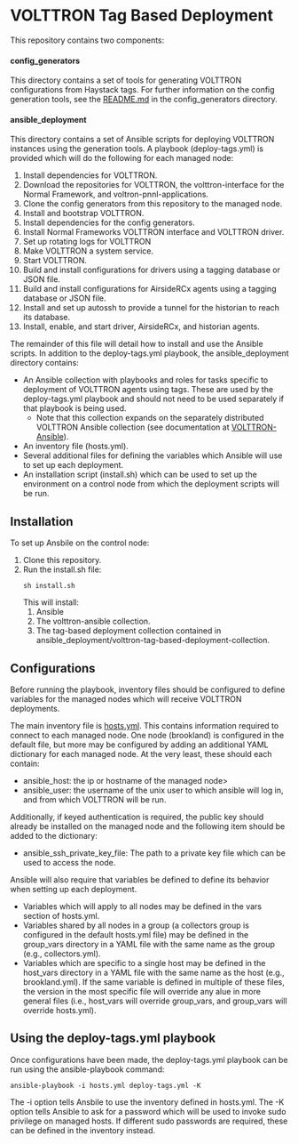 # VOLTTRON Tag Based Deployment
This repository contains two components:

#### config_generators
This directory contains a set of tools for generating VOLTTRON configurations from Haystack tags.
For further information on the config generation tools,
see the [README.md](config_generators/README.md) in the config_generators directory.

#### ansible_deployment
This directory contains a set of Ansible scripts for deploying VOLTTRON instances using the generation tools.
A playbook (deploy-tags.yml) is provided which will do the following for each managed node:
1. Install dependencies for VOLTTRON.
2. Download the repositories for VOLTTRON, the volttron-interface for the Normal Framework,
and voltron-pnnl-applications.
3. Clone the config generators from this repository to the managed node.
4. Install and bootstrap VOLTTRON.
5. Install dependencies for the config generators.
6. Install Normal Frameworks VOLTTRON interface and VOLTTRON driver.
7. Set up rotating logs for VOLTTRON
8. Make VOLTTRON a system service.
9. Start VOLTTRON.
10. Build and install configurations for drivers using a tagging database or JSON file.
11. Build and install configurations for AirsideRCx agents using a tagging database or JSON file.
12. Install and set up autossh to provide a tunnel for the historian to reach its database.
13. Install, enable, and start driver, AirsideRCx, and historian agents.

The remainder of this file will detail how to install and use the Ansible scripts. In addition to the deploy-tags.yml
playbook, the ansible_deployment directory contains:
* An Ansible collection with playbooks and roles for tasks specific to deployment of VOLTTRON agents using tags. These are used by the
deploy-tags.yml playbook and should not need to be used separately if that playbook is being used.
  * Note that this collection expands on the separately distributed VOLTTRON Ansible collection (see documentation at [VOLTTRON-Ansible](https://volttron.readthedocs.io/projects/volttron-ansible/en/develop/)).
* An inventory file (hosts.yml).
* Several additional files for defining the variables which Ansible will use to set up each deployment.
* An installation script (install.sh) which can be used to set up the environment on a control node from which the
deployment scripts will be run.

## Installation
To set up Ansbile on the control node:
1. Clone this repository.
2. Run the install.sh file:
   ```shell
   sh install.sh
   ```
   This will install:
   1. Ansible
   2. The volttron-ansible collection.
   3. The tag-based deployment collection contained in ansible_deployment/volttron-tag-based-deployment-collection.

## Configurations
Before running the playbook, inventory files should be configured to define variables for the managed nodes which
will receive VOLTTRON deployments.  

The main inventory file is [hosts.yml](ansible_deployment/hosts.yml).
This contains information required to connect to each managed node.
One node (brookland) is configured in the default file, but more may be configured by adding an additional YAML
dictionary for each managed node. At the very least, these should each contain:
* ansible_host: the ip or hostname of the managed node>
* ansible_user: the username of the unix user to which ansible will log in, and from which VOLTTRON will be run.

Additionally, if keyed authentication is required, the public key should already be installed on the managed node and
the following item should be added to the dictionary:
* ansible_ssh_private_key_file: The path to a private key file which can be used to access the node.

Ansible will also require that variables be defined to define its behavior when setting up each deployment.
* Variables which will apply to all nodes may be defined in the vars section of hosts.yml.
* Variables shared by all nodes in a group (a collectors group is configured in the default hosts.yml file) may
  be defined in the group_vars directory in a YAML file with the same name as the group (e.g., collectors.yml).
* Variables which are specific to a single host may be defined in the host_vars directory in a YAML file with the same
  name as the host (e.g., brookland.yml).
If the same variable is defined in multiple of these files, the version in the most specific file will override any
alue in more general files (i.e., host_vars will override group_vars, and group_vars will override hosts.yml).

## Using the deploy-tags.yml playbook
Once configurations have been made, the deploy-tags.yml playbook can be run using the ansible-playbook command:
```shell
ansible-playbook -i hosts.yml deploy-tags.yml -K
```
The -i option tells Ansbile to use the inventory defined in hosts.yml. The -K option tells Ansible to ask for a
password which will be used to invoke sudo privilege on managed hosts.  If different sudo passwords are required,
these can be defined in the inventory instead.
